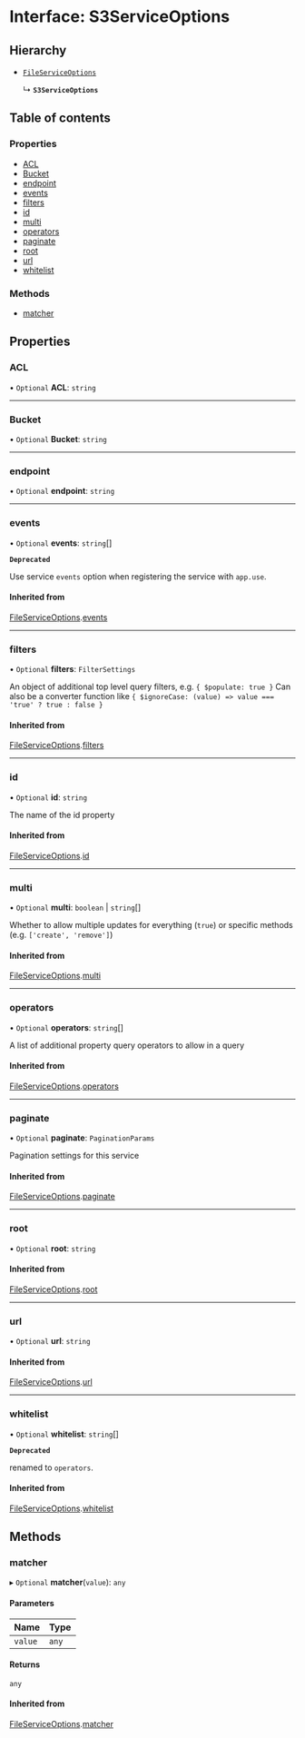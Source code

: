 # Interface: S3ServiceOptions

## Hierarchy

- [`FileServiceOptions`](FileServiceOptions.md)

  ↳ **`S3ServiceOptions`**

## Table of contents

### Properties

- [ACL](S3ServiceOptions.md#acl)
- [Bucket](S3ServiceOptions.md#bucket)
- [endpoint](S3ServiceOptions.md#endpoint)
- [events](S3ServiceOptions.md#events)
- [filters](S3ServiceOptions.md#filters)
- [id](S3ServiceOptions.md#id)
- [multi](S3ServiceOptions.md#multi)
- [operators](S3ServiceOptions.md#operators)
- [paginate](S3ServiceOptions.md#paginate)
- [root](S3ServiceOptions.md#root)
- [url](S3ServiceOptions.md#url)
- [whitelist](S3ServiceOptions.md#whitelist)

### Methods

- [matcher](S3ServiceOptions.md#matcher)

## Properties

### ACL

• `Optional` **ACL**: `string`

___

### Bucket

• `Optional` **Bucket**: `string`

___

### endpoint

• `Optional` **endpoint**: `string`

___

### events

• `Optional` **events**: `string`[]

**`Deprecated`**

Use service `events` option when registering the service with `app.use`.

#### Inherited from

[FileServiceOptions](FileServiceOptions.md).[events](FileServiceOptions.md#events)

___

### filters

• `Optional` **filters**: `FilterSettings`

An object of additional top level query filters, e.g. `{ $populate: true }`
Can also be a converter function like `{ $ignoreCase: (value) => value === 'true' ? true : false }`

#### Inherited from

[FileServiceOptions](FileServiceOptions.md).[filters](FileServiceOptions.md#filters)

___

### id

• `Optional` **id**: `string`

The name of the id property

#### Inherited from

[FileServiceOptions](FileServiceOptions.md).[id](FileServiceOptions.md#id)

___

### multi

• `Optional` **multi**: `boolean` \| `string`[]

Whether to allow multiple updates for everything (`true`) or specific methods (e.g. `['create', 'remove']`)

#### Inherited from

[FileServiceOptions](FileServiceOptions.md).[multi](FileServiceOptions.md#multi)

___

### operators

• `Optional` **operators**: `string`[]

A list of additional property query operators to allow in a query

#### Inherited from

[FileServiceOptions](FileServiceOptions.md).[operators](FileServiceOptions.md#operators)

___

### paginate

• `Optional` **paginate**: `PaginationParams`

Pagination settings for this service

#### Inherited from

[FileServiceOptions](FileServiceOptions.md).[paginate](FileServiceOptions.md#paginate)

___

### root

• `Optional` **root**: `string`

#### Inherited from

[FileServiceOptions](FileServiceOptions.md).[root](FileServiceOptions.md#root)

___

### url

• `Optional` **url**: `string`

#### Inherited from

[FileServiceOptions](FileServiceOptions.md).[url](FileServiceOptions.md#url)

___

### whitelist

• `Optional` **whitelist**: `string`[]

**`Deprecated`**

renamed to `operators`.

#### Inherited from

[FileServiceOptions](FileServiceOptions.md).[whitelist](FileServiceOptions.md#whitelist)

## Methods

### matcher

▸ `Optional` **matcher**(`value`): `any`

#### Parameters

| Name | Type |
| :------ | :------ |
| `value` | `any` |

#### Returns

`any`

#### Inherited from

[FileServiceOptions](FileServiceOptions.md).[matcher](FileServiceOptions.md#matcher)
